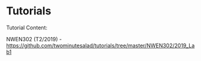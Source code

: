 # Tutorials
Tutorial Content:

NWEN302 (T2/2019) - https://github.com/twominutesalad/tutorials/tree/master/NWEN302/2019_Lab1
